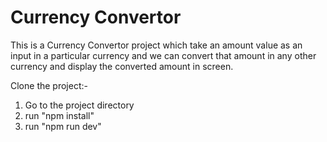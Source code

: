 # Currency Convertor

This is a Currency Convertor project which take an amount value as an input in a particular currency and we can convert that amount in any other currency and display the converted amount in screen.

Clone the project:-

1. Go to the project directory
2. run "npm install"
3. run "npm run dev"

